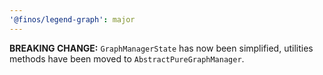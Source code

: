 ```yaml
---
'@finos/legend-graph': major
---
```


**BREAKING CHANGE:** `GraphManagerState` has now been simplified, utilities methods have been moved to `AbstractPureGraphManager`.
